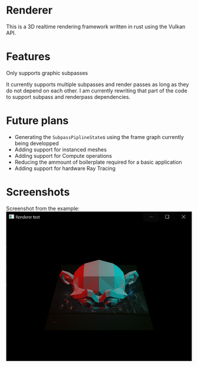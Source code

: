 # Renderer
This is a 3D realtime rendering framework written in rust using the Vulkan API.

# Features
Only supports graphic subpasses

It currently supports multiple subpasses and render passes as long as they do
not depend on each other. 
I am currently rewriting that part of the code to support subpass and renderpass dependencies.

# Future plans
- Generating the `SubpassPiplineState`s using the frame graph currently being developped
- Adding support for instanced meshes
- Adding support for Compute operations
- Reducing the ammount of boilerplate required for a basic application
- Adding support for hardware Ray Tracing


# Screenshots
Screenshot from the example:
<img src="pngs/renderer_screenshot.PNG" alt="Screenshot of the window created from the example">
